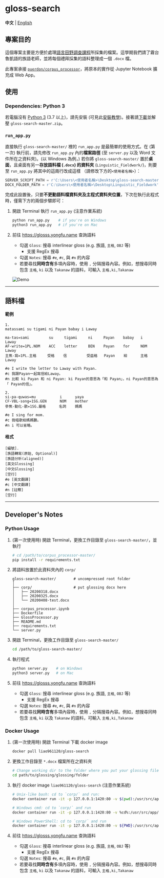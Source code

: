 # gloss-search

**中文** | [English](./README-en.md)

## 專案目的

這個專案主要是方便於處理[語言田野調查課程](https://nol2.aca.ntu.edu.tw/nol/coursesearch/print_table.php?course_id=142%20M0210&class=&dpt_code=1420&ser_no=10017&semester=108-2&lang=CH)所採集的檔案。這學期我們請了霧台魯凱語的族語老師，並將每個禮拜採集的語料整理成一個 `.docx` 檔。

此專案承接 [`puerdon/corpus_processor`](https://github.com/puerdon/corpus_processor)，將原本的實作從 Jupyter Notebook 擴充成 Web App。


## 使用

### Dependencies: Python 3

若電腦沒有 [Python 3](https://www.python.org/downloads/) (3.7 以上)，請先安裝 (可見此[安裝教學](https://lopentu.github.io/PythonForHumanities/slides/week2.html#/))。接著請[下載](https://github.com/liao961120/gloss-search/archive/master.zip)並解壓 `gloss-search-master.zip`。

### `run_app.py`

直接執行 `gloss-search-master/` 裡的 `run_app.py` 是最簡單的使用方式。在 (第一次) 執行前，請先修改 `run_app.py` 內的**檔案路徑** (至 `server.py` 以及 Word 文件所在之資料夾)。(以 Windows 為例，) 若你將 `gloss-search-master/` 置於**桌面**，且桌面有另一**存放語料檔 (`.docx`) 的資料夾** (`Linguistic_Fieldwork/`)，則要至 `run_app.py` 將其中的這兩行改成這樣 （請修改下方的`<使用者名稱>`）：

```python
SERVER_SCRIPT_PATH = r'C:\Users\<使用者名稱>\Desktop\gloss-search-master\server.py'  # 主程式路徑
DOCX_FOLDER_PATH = r'C:\Users\<使用者名稱>\Desktop\Linguistic_Fieldwork'             # 語料檔資料夾
```

完成此設置後，只要**不更動語料檔資料夾及主程式資料夾位置**，下次在執行此程式時，僅需下方的兩個步驟即可：

1. 開啟 Terminal 執行 `run_app.py` (注意作業系統)

    ```bash
    python run_app.py    # if you're on Windows
    python3 run_app.py   # if you're on Mac
    ```

1. 前往 <https://glosss.yongfu.name> 查詢語料

    - 勾選 `Gloss`: 搜尋 interlinear gloss (e.g. 族語, `主格`, `OBJ` 等)
        - 支援 RegEx 搜尋
    - 勾選 `Notes`: 搜尋 `#e`, `#c`, 與 `#n` 的內容
    - 若要尋找**同時含有**多項內容時，使用 `,` 分隔搜尋內容。例如，想搜尋同時包含 `主格`, `ki` 以及 `Takanaw` 的語料，可輸入 `主格,ki,Takanaw`
    
    ![Demo](https://img.yongfu.name/gif/gloss-search-min.gif)

---

## 語料檔

#### 範例

```
1.
matassami su tigami ni Payan babay i Laway

ma-tas=sami         su     tigami     ni     Payan    babay   i    Laway
AF-write=1PL.NOM    ACC    letter     BEN    Payan    for     NOM  Laway
主焦-寫=1PL.主格     受格    信         受益格   Payan    給      主格  Laway

#e I write the letter to Laway with Payan.  
#c 我跟Payan一起寫信給Laway。   
#n 比較 ki Payan 和 ni Payan: ki Payan的意思為「和 Payan」，ni Payan的意思為「 Payan的信」。

2.
si-pa-quwas=mu           i      yaya
CF-VBL-song=1SG.GEN      NOM    mother
參焦-動化-歌=1SG.屬格      名詞    媽媽
 
#e I sing for mom.
#c 我唱歌給媽媽聽。
#n i 可以省略。
```

#### 格式
```
[編號].
[族語轉寫(原始, Optional)]
[族語分析(aligned)]
[英文Glossing]
[中文Glossing]
[空行]
#e [英文翻譯]
#c [中文翻譯]
#n [註釋]
[空行]
```

---

## Developer's Notes

### Python Usage

1. (第一次使用時) 開啟 Terminal，更換工作目錄至 `gloss-search-master/`，並執行

    ```bash
    # cd /path/to/corpus_processor-master/
    pip install -r requirements.txt
    ```

1. 將語料放置於此資料夾內的 `corp/`
    
    ```
    gloss-search-master/        # uncompressed root folder
    │
    ├── corp/                   # put glossing docx here
    │   ├── 20200318.docx
    │   ├── 20200325.docx
    │   └── 20200408-test.docx
    │
    ├── corpus_processor.ipynb
    ├── Dockerfile
    ├── GlossProcessor.py
    ├── README.md
    ├── requirements.txt
    └── server.py
    ```

1. 開啟 Terminal，更換工作目錄至 `gloss-search-master/`

    ```bash
    cd /path/to/gloss-search-master/
    ```

1. 執行程式

    ```bash
    python server.py    # on Windows
    python3 server.py   # on Mac
    ```

1. 前往 <https://glosss.yongfu.name> 查詢語料

    - 勾選 `Gloss`: 搜尋 interlinear gloss (e.g. 族語, `主格`, `OBJ` 等)
        - 支援 RegEx 搜尋
    - 勾選 `Notes`: 搜尋 `#e`, `#c`, 與 `#n` 的內容
    - 若要尋找**同時含有**多項內容時，使用 `,` 分隔搜尋內容。例如，想搜尋同時包含 `主格`, `ki` 以及 `Takanaw` 的語料，可輸入 `主格,ki,Takanaw`



### Docker Usage


1. (第一次使用時) 開啟 Terminal 下載 docker image

    ```bash
    docker pull liao961120/gloss-search
    ```

1. 更換工作目錄至 `*.docx` 檔案所在之資料夾

    ```bash
    # Change working dir to the folder where you put your glossing files (.docx)
    cd path/to/glossing/glossing/folder
    ```

1. 執行 docker image `liao961120/gloss-search` (注意作業系統)

    ```bash
    # Unix-like bash: cd to `corp/` and run:
    docker container run -it -p 127.0.0.1:1420:80 -v $(pwd):/usr/src/app/corp/ liao961120/gloss-search

    # Windows cmd: cd to `corp/` and run
    docker container run -it -p 127.0.0.1:1420:80 -v %cd%:/usr/src/app/corp/ liao961120/gloss-search

    # Windows PowerShell: cd to `corp/` and run
    docker container run -it -p 127.0.0.1:1420:80 -v ${PWD}:/usr/src/app/corp/ liao961120/gloss-search
    ```

1. 前往 <https://glosss.yongfu.name> 查詢語料

    - 勾選 `Gloss`: 搜尋 interlinear gloss (e.g. 族語, `主格`, `OBJ` 等)
        - 支援 RegEx 搜尋
    - 勾選 `Notes`: 搜尋 `#e`, `#c`, 與 `#n` 的內容
    - 若要尋找**同時含有**多項內容時，使用 `,` 分隔搜尋內容。例如，想搜尋同時包含 `主格`, `ki` 以及 `Takanaw` 的語料，可輸入 `主格,ki,Takanaw`
